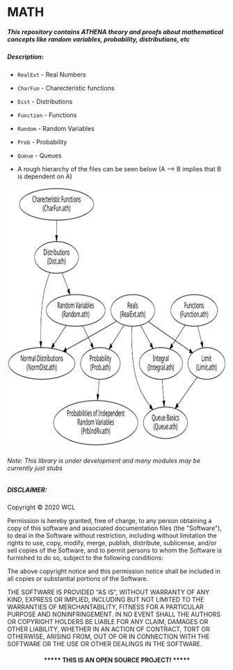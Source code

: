 # MATH 

##### This repository contains ATHENA theory and proofs about mathematical concepts like random variables, probability, distributions, etc  


##### Description:

* `RealExt` - Real Numbers    

* `CharFun` - Charecteristic functions    

* `Dist` - Distributions    

* `Function` - Functions

* `Random` - Random Variables    

* `Prob` - Probability    

* `Queue` - Queues

* A rough hierarchy of the files can be seen below (A --> B implies that B is dependent on A)
<p align="center">
  <img height="600" src="math_hierarchy.svg">
</p>

###### Note: This library is under development and many modules may be currently just stubs

##### DISCLAIMER: 
Copyright &copy; 2020 WCL

Permission is hereby granted, free of charge, to any person obtaining a copy
of this software and associated documentation files (the "Software"), to deal
in the Software without restriction, including without limitation the rights
to use, copy, modify, merge, publish, distribute, sublicense, and/or sell
copies of the Software, and to permit persons to whom the Software is
furnished to do so, subject to the following conditions:

The above copyright notice and this permission notice shall be included in all
copies or substantial portions of the Software.

THE SOFTWARE IS PROVIDED "AS IS", WITHOUT WARRANTY OF ANY KIND, EXPRESS OR
IMPLIED, INCLUDING BUT NOT LIMITED TO THE WARRANTIES OF MERCHANTABILITY,
FITNESS FOR A PARTICULAR PURPOSE AND NONINFRINGEMENT. IN NO EVENT SHALL THE
AUTHORS OR COPYRIGHT HOLDERS BE LIABLE FOR ANY CLAIM, DAMAGES OR OTHER
LIABILITY, WHETHER IN AN ACTION OF CONTRACT, TORT OR OTHERWISE, ARISING FROM,
OUT OF OR IN CONNECTION WITH THE SOFTWARE OR THE USE OR OTHER DEALINGS IN THE
SOFTWARE.
#### <p align="middle">***** THIS IS AN OPEN SOURCE PROJECT! *****</p>

